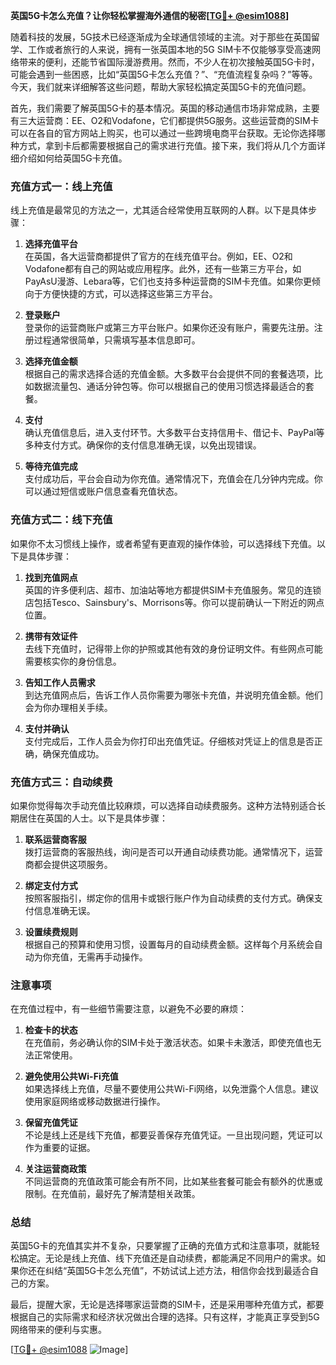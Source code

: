**英国5G卡怎么充值？让你轻松掌握海外通信的秘密[[TG💪+ @esim1088](https://t.me/s/esim1088)]**

随着科技的发展，5G技术已经逐渐成为全球通信领域的主流。对于那些在英国留学、工作或者旅行的人来说，拥有一张英国本地的5G SIM卡不仅能够享受高速网络带来的便利，还能节省国际漫游费用。然而，不少人在初次接触英国5G卡时，可能会遇到一些困惑，比如“英国5G卡怎么充值？”、“充值流程复杂吗？”等等。今天，我们就来详细解答这些问题，帮助大家轻松搞定英国5G卡的充值问题。

首先，我们需要了解英国5G卡的基本情况。英国的移动通信市场非常成熟，主要有三大运营商：EE、O2和Vodafone，它们都提供5G服务。这些运营商的SIM卡可以在各自的官方网站上购买，也可以通过一些跨境电商平台获取。无论你选择哪种方式，拿到卡后都需要根据自己的需求进行充值。接下来，我们将从几个方面详细介绍如何给英国5G卡充值。

### 充值方式一：线上充值

线上充值是最常见的方法之一，尤其适合经常使用互联网的人群。以下是具体步骤：

1. **选择充值平台**  
   在英国，各大运营商都提供了官方的在线充值平台。例如，EE、O2和Vodafone都有自己的网站或应用程序。此外，还有一些第三方平台，如PayAsU漫游、Lebara等，它们也支持多种运营商的SIM卡充值。如果你更倾向于方便快捷的方式，可以选择这些第三方平台。

2. **登录账户**  
   登录你的运营商账户或第三方平台账户。如果你还没有账户，需要先注册。注册过程通常很简单，只需填写基本信息即可。

3. **选择充值金额**  
   根据自己的需求选择合适的充值金额。大多数平台会提供不同的套餐选项，比如数据流量包、通话分钟包等。你可以根据自己的使用习惯选择最适合的套餐。

4. **支付**  
   确认充值信息后，进入支付环节。大多数平台支持信用卡、借记卡、PayPal等多种支付方式。确保你的支付信息准确无误，以免出现错误。

5. **等待充值完成**  
   支付成功后，平台会自动为你充值。通常情况下，充值会在几分钟内完成。你可以通过短信或账户信息查看充值状态。

### 充值方式二：线下充值

如果你不太习惯线上操作，或者希望有更直观的操作体验，可以选择线下充值。以下是具体步骤：

1. **找到充值网点**  
   英国的许多便利店、超市、加油站等地方都提供SIM卡充值服务。常见的连锁店包括Tesco、Sainsbury's、Morrisons等。你可以提前确认一下附近的网点位置。

2. **携带有效证件**  
   去线下充值时，记得带上你的护照或其他有效的身份证明文件。有些网点可能需要核实你的身份信息。

3. **告知工作人员需求**  
   到达充值网点后，告诉工作人员你需要为哪张卡充值，并说明充值金额。他们会为你办理相关手续。

4. **支付并确认**  
   支付完成后，工作人员会为你打印出充值凭证。仔细核对凭证上的信息是否正确，确保充值成功。

### 充值方式三：自动续费

如果你觉得每次手动充值比较麻烦，可以选择自动续费服务。这种方法特别适合长期居住在英国的人士。以下是具体步骤：

1. **联系运营商客服**  
   拨打运营商的客服热线，询问是否可以开通自动续费功能。通常情况下，运营商都会提供这项服务。

2. **绑定支付方式**  
   按照客服指引，绑定你的信用卡或银行账户作为自动续费的支付方式。确保支付信息准确无误。

3. **设置续费规则**  
   根据自己的预算和使用习惯，设置每月的自动续费金额。这样每个月系统会自动为你充值，无需再手动操作。

### 注意事项

在充值过程中，有一些细节需要注意，以避免不必要的麻烦：

1. **检查卡的状态**  
   在充值前，务必确认你的SIM卡处于激活状态。如果卡未激活，即使充值也无法正常使用。

2. **避免使用公共Wi-Fi充值**  
   如果选择线上充值，尽量不要使用公共Wi-Fi网络，以免泄露个人信息。建议使用家庭网络或移动数据进行操作。

3. **保留充值凭证**  
   不论是线上还是线下充值，都要妥善保存充值凭证。一旦出现问题，凭证可以作为重要的证据。

4. **关注运营商政策**  
   不同运营商的充值政策可能会有所不同，比如某些套餐可能会有额外的优惠或限制。在充值前，最好先了解清楚相关政策。

### 总结

英国5G卡的充值其实并不复杂，只要掌握了正确的充值方式和注意事项，就能轻松搞定。无论是线上充值、线下充值还是自动续费，都能满足不同用户的需求。如果你还在纠结“英国5G卡怎么充值”，不妨试试上述方法，相信你会找到最适合自己的方案。

最后，提醒大家，无论是选择哪家运营商的SIM卡，还是采用哪种充值方式，都要根据自己的实际需求和经济状况做出合理的选择。只有这样，才能真正享受到5G网络带来的便利与实惠。

[[TG💪+ @esim1088](https://t.me/s/esim1088) ![Image](https://i.postimg.cc/4NQfJmqS/Snipaste-2025-05-13-00-14-12.png)]
